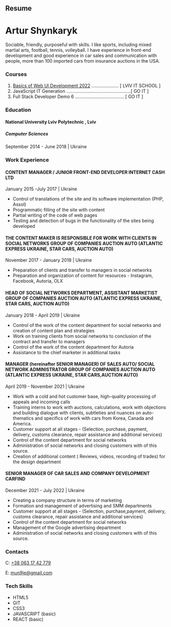 ## Resume

# Artur Shynkaryk

Sociable, friendly, purposeful with skills. I like sports, including mixed martial arts, football,
tennis, volleyball. I have experience in front-end development and good experience in car sales and
communication with people, more than 100 imported cars from insurance auctions in the USA.

### Courses

1.  [Basics of Web UI Development 2022](https://courses.prometheus.org.ua:18090/downloads/8f0b4ad71cca47f1860123dba0210e4b/Certificate.pdf)
    ..................... \[ LVIV IT SCHOOL \]
2.  JavaScript IT Generation ..................................................\[ GO IT \]
3.  Full Stack Developer Demo 6 ...................................... \[ GO IT \]

### Education

#### National University Lviv Polytechnic , Lviv

##### Computer Sciences

September 2014 - June 2018 | Ukraine

### Work Experience

#### CONTENT MANAGER / JUNIOR FRONT-END DEVELOPER INTERNET CASH LTD

January 2015 -July 2017 | Ukraine

- Control of translations of the site and its software implementation (PHP, Assol)
- Programmatic filling of the site with content
- Partial writing of the code of web pages
- Testing and detection of bugs in the functionality of the sites being developed

#### THE CONTENT MAKER IS RESPONSIBLE FOR WORK WITH CLIENTS IN SOCIAL NETWORKS GROUP OF COMPANIES AUCTION AUTO (ATLANTIC EXPRESS UKRAINE, STAR CARS, AUCTION AUTO)

November 2017 - January 2018 | Ukraine

- Preparation of clients and transfer to managers in social networks
- Preparation and organization of content for resources - Instagram, Facebook, Autoria, OLX

#### HEAD OF SOCIAL NETWORKS DEPARTMENT, ASSISTANT MARKETIST GROUP OF COMPANIES AUCTION AUTO (ATLANTIC EXPRESS UKRAINE, STAR CARS, AUCTION AUTO)

January 2018 - April 2019 | Ukraine

- Control of the work of the content department for social networks and creation of content plan and
  strategies
- Work on training clients from social networks to conclusion of the contract and transfer to
  managers
- Control of the work of the content department for Autoria
- Assistance to the chief marketer in additional tasks

#### MANAGER (hereinafter SENIOR MANAGER) OF SALES AUTO/ SOCIAL NETWORK ADMINISTRATOR GROUP OF COMPANIES AUCTION AUTO (ATLANTIC EXPRESS UKRAINE, STAR CARS,AUCTION AUTO)

April 2019 - November 2021 | Ukraine

- Work with a cold and hot customer base, high-quality processing of appeals and incoming calls
- Training interns to work with auctions, calculations, work with objections and building dialogue
  with clients, subtleties and nuances on auto-thematics and specifics of work with cars from Korea,
  Canada and America.
- Customer support at all stages - (Selection, purchase, payment, delivery, customs clearance,
  repair assistance and additional services)
- Control of the content department for social networks
- Administration of social networks and closing customers with of this source.
- Creation of additional content ( Reviews, videos, recording of trades) for the design department

#### SENIOR MANAGER OF CAR SALES AND COMPANY DEVELOPMENT CARFIND

December 2021 - July 2022 | Ukraine

- Creating a company structure in terms of marketing
- Formation and management of advertising and SMM departments
- Customer support at all stages - (Selection, purchase,payment, delivery, customs clearance, repair
  assistance and additional services)
- Control of the content department for social networks
- Management of the Google advertising department
- Administration of social networks and closing customers with of this source.

### Contacts

C: [+38 063 17 42 779](tel:+380631742779)

E: [mun9je@gmail.com](mun9je@gmail.com)

### Tech Skills

- HTML5
- GIT
- CSS3
- JAVASCRIPT (basic)
- REACT (basic)
